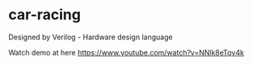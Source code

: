 # car-racing
Designed by Verilog - Hardware design language 

Watch demo at here https://www.youtube.com/watch?v=NNlk8eTqv4k
